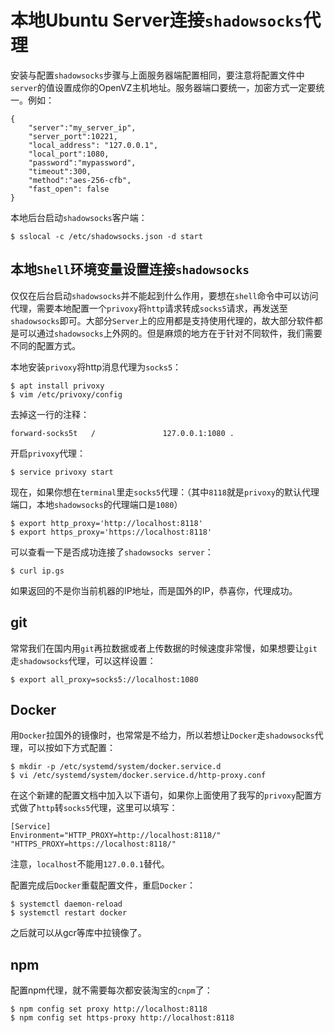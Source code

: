 # 本地Ubuntu Server连接`shadowsocks`代理

安装与配置`shadowsocks`步骤与上面服务器端配置相同，要注意将配置文件中`server`的值设置成你的OpenVZ主机地址。服务器端口要统一，加密方式一定要统一。例如：

```
{
    "server":"my_server_ip",
    "server_port":10221,
    "local_address": "127.0.0.1",
    "local_port":1080,
    "password":"mypassword",
    "timeout":300,
    "method":"aes-256-cfb",
    "fast_open": false
}
```

本地后台启动`shadowsocks`客户端：

```shell
$ sslocal -c /etc/shadowsocks.json -d start
```

## 本地`Shell`环境变量设置连接`shadowsocks`

仅仅在后台启动`shadowsocks`并不能起到什么作用，要想在`shell`命令中可以访问代理，需要本地配置一个`privoxy`将`http`请求转成`socks5`请求，再发送至`shadowsocks`即可。大部分`Server`上的应用都是支持使用代理的，故大部分软件都是可以通过`shadowsocks`上外网的。但是麻烦的地方在于针对不同软件，我们需要不同的配置方式。

本地安装`privoxy`将http消息代理为`socks5`：

```shell
$ apt install privoxy
$ vim /etc/privoxy/config
```

去掉这一行的注释：

```shell
forward-socks5t   /               127.0.0.1:1080 .
```

开启`privoxy`代理：

```shell
$ service privoxy start 
```

现在，如果你想在`terminal`里走`socks5`代理：（其中`8118`就是`privoxy`的默认代理端口，本地`shadowsocks`的代理端口是`1080`）

```shell
$ export http_proxy='http://localhost:8118'
$ export https_proxy='https://localhost:8118'
```

可以查看一下是否成功连接了`shadowsocks server`：

```shell
$ curl ip.gs
```

如果返回的不是你当前机器的IP地址，而是国外的IP，恭喜你，代理成功。

## git

常常我们在国内用`git`再拉数据或者上传数据的时候速度非常慢，如果想要让`git`走`shadowsocks`代理，可以这样设置：

```shell
$ export all_proxy=socks5://localhost:1080
```

## Docker

用`Docker`拉国外的镜像时，也常常是不给力，所以若想让`Docker`走`shadowsocks`代理，可以按如下方式配置：

```shell
$ mkdir -p /etc/systemd/system/docker.service.d
$ vi /etc/systemd/system/docker.service.d/http-proxy.conf
```

在这个新建的配置文档中加入以下语句，如果你上面使用了我写的`privoxy`配置方式做了`http`转`socks5`代理，这里可以填写：

```shell
[Service]
Environment="HTTP_PROXY=http://localhost:8118/" "HTTPS_PROXY=https://localhost:8118/"
```

注意，`localhost`不能用`127.0.0.1`替代。

配置完成后`Docker`重载配置文件，重启`Docker`：

```shell
$ systemctl daemon-reload
$ systemctl restart docker
```

之后就可以从gcr等库中拉镜像了。

## npm

配置npm代理，就不需要每次都安装淘宝的`cnpm`了：

```shell
$ npm config set proxy http://localhost:8118
$ npm config set https-proxy http://localhost:8118
```
